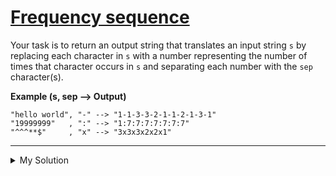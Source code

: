 # [Frequency sequence](https://www.codewars.com/kata/585a033e3a36cdc50a00011c)

Your task is to return an output string that translates an input string `s` by replacing each character in `s` with a number representing the number of times that character occurs in `s` and separating each number with the `sep` character(s).

**Example (s, sep --> Output)**

    "hello world", "-" --> "1-1-3-3-2-1-1-2-1-3-1"
    "19999999"   , ":" --> "1:7:7:7:7:7:7:7"
    "^^^**$"     , "x" --> "3x3x3x2x2x1"

---

<details><summary>My Solution</summary>

```js
function freqSeq(str, sep) {
  let strMap = {}
  let strArr = str.split('')
  strArr.forEach(char => {
    strMap[char] = strMap[char] ? strMap[char] + 1 : 1
  })
  return strArr.map(char => char.replace(char, strMap[char])).join(sep)
}
```

</details>
